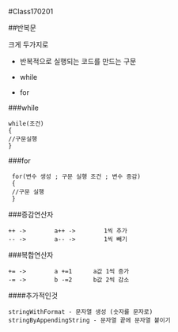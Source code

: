 #Class170201


##반복문

크게 두가지로

* 반복적으로 실행되는 코드를 만드는 구문

* while
* for




###while
```
while(조건)
{
//구문실행
}
```

###for

```
 for(변수 생성 ; 구문 실행 조건 ; 변수 증감)
 {
 //구문 실행
 }
```
 

 
###증감연산자
```
++ ->        a++ ->        1씩 추가
-- ->        a-- ->        1씩 빼기
```
###복합연산자
```
+= ->        a +=1      a값 1씩 증가
-= ->        b -=2      b값 2씩 감소
```


####추가적인것
````
stringWithFormat - 문자열 생성 (숫자를 문자로)
stringByAppendingString - 문자열 끝에 문자열 붙이기
````